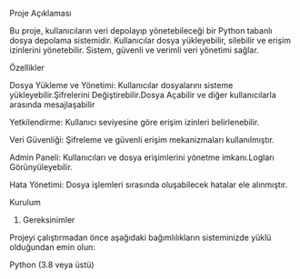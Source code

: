 Proje Açıklaması

Bu proje, kullanıcıların veri depolayıp yönetebileceği bir Python tabanlı dosya depolama sistemidir. Kullanıcılar dosya yükleyebilir, silebilir ve erişim izinlerini yönetebilir. Sistem, güvenli ve verimli veri yönetimi sağlar.

Özellikler

Dosya Yükleme ve Yönetimi: Kullanıcılar dosyalarını sisteme yükleyebilir.Şifrelerini Değiştirebilir.Dosya Açabilir ve diğer kullanıcılarla arasında mesajlaşabilir

Yetkilendirme: Kullanıcı seviyesine göre erişim izinleri belirlenebilir.

Veri Güvenliği: Şifreleme ve güvenli erişim mekanizmaları kullanılmıştır.

Admin Paneli: Kullanıcıları ve dosya erişimlerini yönetme imkanı.Logları Görünyüleyebilir.

Hata Yönetimi: Dosya işlemleri sırasında oluşabilecek hatalar ele alınmıştır.

Kurulum

1. Gereksinimler

Projeyi çalıştırmadan önce aşağıdaki bağımlılıkların sisteminizde yüklü olduğundan emin olun:

Python (3.8 veya üstü)